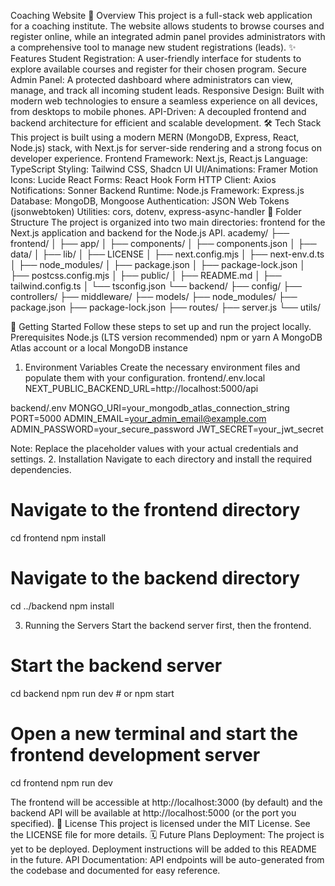 Coaching Website
🚀 Overview
This project is a full-stack web application for a coaching institute. The website allows students to browse courses and register online, while an integrated admin panel provides administrators with a comprehensive tool to manage new student registrations (leads).
✨ Features
Student Registration: A user-friendly interface for students to explore available courses and register for their chosen program.
Secure Admin Panel: A protected dashboard where administrators can view, manage, and track all incoming student leads.
Responsive Design: Built with modern web technologies to ensure a seamless experience on all devices, from desktops to mobile phones.
API-Driven: A decoupled frontend and backend architecture for efficient and scalable development.
🛠️ Tech Stack
This project is built using a modern MERN (MongoDB, Express, React, Node.js) stack, with Next.js for server-side rendering and a strong focus on developer experience.
Frontend
Framework: Next.js, React.js
Language: TypeScript
Styling: Tailwind CSS, Shadcn UI
UI/Animations: Framer Motion
Icons: Lucide React
Forms: React Hook Form
HTTP Client: Axios
Notifications: Sonner
Backend
Runtime: Node.js
Framework: Express.js
Database: MongoDB, Mongoose
Authentication: JSON Web Tokens (jsonwebtoken)
Utilities: cors, dotenv, express-async-handler
📂 Folder Structure
The project is organized into two main directories: frontend for the Next.js application and backend for the Node.js API.
academy/
├── frontend/
│   ├── app/
│   ├── components/
│   ├── components.json
│   ├── data/
│   ├── lib/
│   ├── LICENSE
│   ├── next.config.mjs
│   ├── next-env.d.ts
│   ├── node_modules/
│   ├── package.json
│   ├── package-lock.json
│   ├── postcss.config.mjs
│   ├── public/
│   ├── README.md
│   ├── tailwind.config.ts
│   └── tsconfig.json
└── backend/
    ├── config/
    ├── controllers/
    ├── middleware/
    ├── models/
    ├── node_modules/
    ├── package.json
    ├── package-lock.json
    ├── routes/
    ├── server.js
    └── utils/


🚀 Getting Started
Follow these steps to set up and run the project locally.
Prerequisites
Node.js (LTS version recommended)
npm or yarn
A MongoDB Atlas account or a local MongoDB instance
1. Environment Variables
Create the necessary environment files and populate them with your configuration.
frontend/.env.local
NEXT_PUBLIC_BACKEND_URL=http://localhost:5000/api


backend/.env
MONGO_URI=your_mongodb_atlas_connection_string
PORT=5000
ADMIN_EMAIL=your_admin_email@example.com
ADMIN_PASSWORD=your_secure_password
JWT_SECRET=your_jwt_secret


Note: Replace the placeholder values with your actual credentials and settings.
2. Installation
Navigate to each directory and install the required dependencies.
# Navigate to the frontend directory
cd frontend
npm install

# Navigate to the backend directory
cd ../backend
npm install


3. Running the Servers
Start the backend server first, then the frontend.
# Start the backend server
cd backend
npm run dev # or npm start

# Open a new terminal and start the frontend development server
cd frontend
npm run dev


The frontend will be accessible at http://localhost:3000 (by default) and the backend API will be available at http://localhost:5000 (or the port you specified).
📝 License
This project is licensed under the MIT License. See the LICENSE file for more details.
🗓️ Future Plans
Deployment: The project is yet to be deployed. Deployment instructions will be added to this README in the future.
API Documentation: API endpoints will be auto-generated from the codebase and documented for easy reference.
